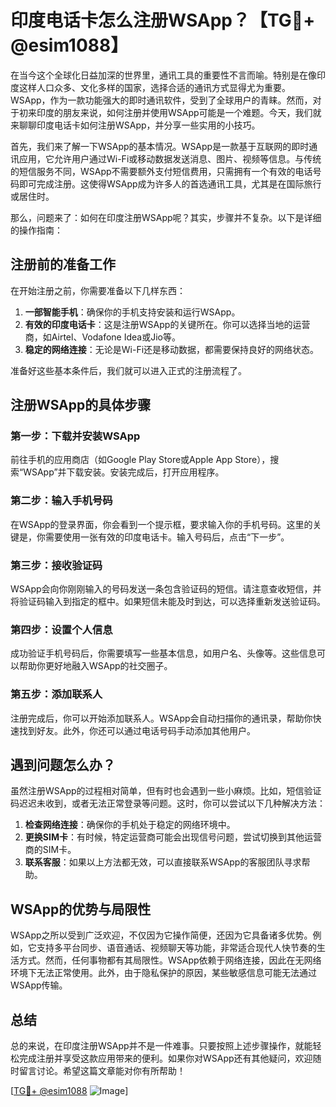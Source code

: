 # 印度电话卡怎么注册WSApp？【TG💪+ @esim1088】

在当今这个全球化日益加深的世界里，通讯工具的重要性不言而喻。特别是在像印度这样人口众多、文化多样的国家，选择合适的通讯方式显得尤为重要。WSApp，作为一款功能强大的即时通讯软件，受到了全球用户的青睐。然而，对于初来印度的朋友来说，如何注册并使用WSApp可能是一个难题。今天，我们就来聊聊印度电话卡如何注册WSApp，并分享一些实用的小技巧。

首先，我们来了解一下WSApp的基本情况。WSApp是一款基于互联网的即时通讯应用，它允许用户通过Wi-Fi或移动数据发送消息、图片、视频等信息。与传统的短信服务不同，WSApp不需要额外支付短信费用，只需拥有一个有效的电话号码即可完成注册。这使得WSApp成为许多人的首选通讯工具，尤其是在国际旅行或居住时。

那么，问题来了：如何在印度注册WSApp呢？其实，步骤并不复杂。以下是详细的操作指南：

## 注册前的准备工作

在开始注册之前，你需要准备以下几样东西：

1. **一部智能手机**：确保你的手机支持安装和运行WSApp。
2. **有效的印度电话卡**：这是注册WSApp的关键所在。你可以选择当地的运营商，如Airtel、Vodafone Idea或Jio等。
3. **稳定的网络连接**：无论是Wi-Fi还是移动数据，都需要保持良好的网络状态。

准备好这些基本条件后，我们就可以进入正式的注册流程了。

## 注册WSApp的具体步骤

### 第一步：下载并安装WSApp

前往手机的应用商店（如Google Play Store或Apple App Store），搜索“WSApp”并下载安装。安装完成后，打开应用程序。

### 第二步：输入手机号码

在WSApp的登录界面，你会看到一个提示框，要求输入你的手机号码。这里的关键是，你需要使用一张有效的印度电话卡。输入号码后，点击“下一步”。

### 第三步：接收验证码

WSApp会向你刚刚输入的号码发送一条包含验证码的短信。请注意查收短信，并将验证码输入到指定的框中。如果短信未能及时到达，可以选择重新发送验证码。

### 第四步：设置个人信息

成功验证手机号码后，你需要填写一些基本信息，如用户名、头像等。这些信息可以帮助你更好地融入WSApp的社交圈子。

### 第五步：添加联系人

注册完成后，你可以开始添加联系人。WSApp会自动扫描你的通讯录，帮助你快速找到好友。此外，你还可以通过电话号码手动添加其他用户。

## 遇到问题怎么办？

虽然注册WSApp的过程相对简单，但有时也会遇到一些小麻烦。比如，短信验证码迟迟未收到，或者无法正常登录等问题。这时，你可以尝试以下几种解决方法：

1. **检查网络连接**：确保你的手机处于稳定的网络环境中。
2. **更换SIM卡**：有时候，特定运营商可能会出现信号问题，尝试切换到其他运营商的SIM卡。
3. **联系客服**：如果以上方法都无效，可以直接联系WSApp的客服团队寻求帮助。

## WSApp的优势与局限性

WSApp之所以受到广泛欢迎，不仅因为它操作简便，还因为它具备诸多优势。例如，它支持多平台同步、语音通话、视频聊天等功能，非常适合现代人快节奏的生活方式。然而，任何事物都有其局限性。WSApp依赖于网络连接，因此在无网络环境下无法正常使用。此外，由于隐私保护的原因，某些敏感信息可能无法通过WSApp传输。

## 总结

总的来说，在印度注册WSApp并不是一件难事。只要按照上述步骤操作，就能轻松完成注册并享受这款应用带来的便利。如果你对WSApp还有其他疑问，欢迎随时留言讨论。希望这篇文章能对你有所帮助！

[[TG💪+ @esim1088](https://t.me/s/esim1088) ![Image](https://i.postimg.cc/4NQfJmqS/Snipaste-2025-05-13-00-14-12.png)]